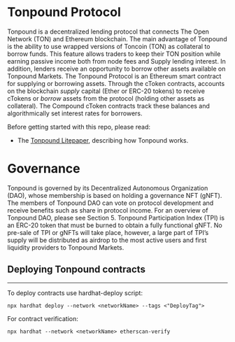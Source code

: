 Tonpound Protocol
=================

Tonpound is a decentralized lending protocol that connects The Open Network (TON) and Ethereum blockchain.
The main advantage of Tonpound is the ability to use wrapped versions of Toncoin (TON) as collateral to borrow funds. This feature allows traders to keep their TON position while earning passive income both from node fees and Supply lending interest. In addition, lenders receive an opportunity to borrow other assets available on Tonpound Markets.
The Tonpound Protocol is an Ethereum smart contract for supplying or borrowing assets. Through the cToken contracts, accounts on the blockchain *supply* capital (Ether or ERC-20 tokens) to receive cTokens or *borrow* assets from the protocol (holding other assets as collateral). The Compound cToken contracts track these balances and algorithmically set interest rates for borrowers.

Before getting started with this repo, please read:

* The [Tonpound Litepaper](https://app.gitbook.com/o/k1EyBt30VBr5MJanNvVd/s/Pc0VBkkXbYch7DGAVxUb/), describing how Tonpound works.

Governance
=========
Tonpound is governed by its Decentralized Autonomous Organization (DAO), whose membership is based on holding a governance NFT (gNFT). The members of Tonpound DAO can vote on protocol development and receive benefits such as share in protocol income. For an overview of Tonpound DAO, please see Section 5. 
Tonpound Participation Index (TPI) is an ERC-20 token that must be burned to obtain a fully functional gNFT. No pre-sale of TPI or gNFTs will take place, however, a large part of TPI’s supply will be distributed as airdrop to the most active users and first liquidity providers to Tonpound Markets. 



## Deploying Tonpound contracts
---------------------------------------

To deploy contracts use hardhat-deploy script:
```
npx hardhat deploy --network <networkName> --tags <"DeployTag">
```

For contract verification:
```
npx hardhat --network <networkName> etherscan-verify
```
